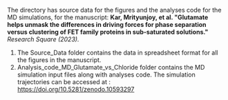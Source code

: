 The directory has source data for the figures and the analyses code for the MD simulations, for the manuscript: **Kar, Mrityunjoy, et al. "Glutamate helps unmask the differences in driving forces for phase separation versus clustering of FET family proteins in sub-saturated solutions."** *Research Square (2023).*

1. The Source_Data folder contains the data in spreadsheet format for all the figures in the manuscript.
2. Analysis_code_MD_Glutamate_vs_Chloride folder contains the MD simulation input files along with analyses code. The simulation trajectories can be accessed at : https://doi.org/10.5281/zenodo.10593297 
